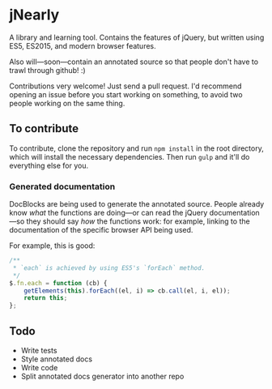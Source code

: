 # jNearly

A library and learning tool. Contains the features of jQuery, but written
using ES5, ES2015, and modern browser features.

Also will—soon—contain an annotated source so that people don't have to trawl
through github! :)

Contributions very welcome! Just send a pull request. I'd recommend opening an
issue before you start working on something, to avoid two people working on the
same thing.

## To contribute

To contribute, clone the repository and run `npm install` in the root
directory, which will install the necessary dependencies. Then run `gulp` and
it'll do everything else for you.

### Generated documentation

DocBlocks are being used to generate the annotated source. People already know
_what_ the functions are doing—or can read the jQuery documentation—so they
should say _how_ the functions work: for example, linking to the documentation
of the specific browser API being used.

For example, this is good:

```js
/**
 * `each` is achieved by using ES5's `forEach` method.
 */
$.fn.each = function (cb) {
	getElements(this).forEach((el, i) => cb.call(el, i, el));
	return this;
};
```

## Todo

- Write tests
- Style annotated docs
- Write code
- Split annotated docs generator into another repo
